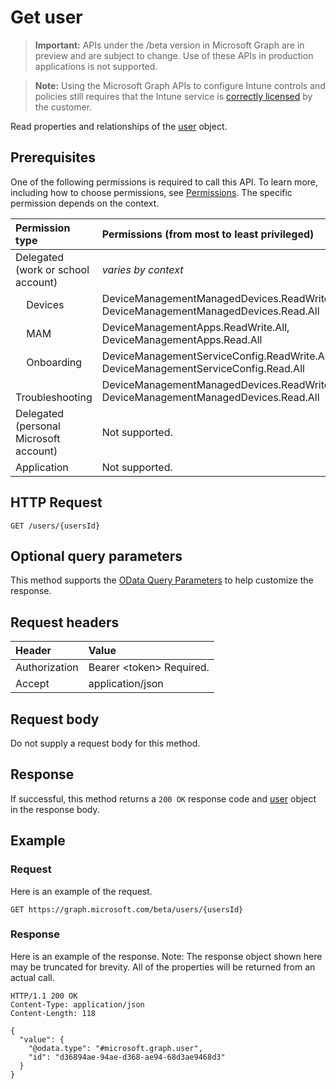 ﻿# Get user

> **Important:** APIs under the /beta version in Microsoft Graph are in preview and are subject to change. Use of these APIs in production applications is not supported.

> **Note:** Using the Microsoft Graph APIs to configure Intune controls and policies still requires that the Intune service is [correctly licensed](https://go.microsoft.com/fwlink/?linkid=839381) by the customer.

Read properties and relationships of the [user](../resources/intune_shared_user.md) object.
## Prerequisites
One of the following permissions is required to call this API. To learn more, including how to choose permissions, see [Permissions](../concepts/permissions_reference.md).  The specific permission depends on the context.

|Permission type|Permissions (from most to least privileged)|
|:---|:---|
|Delegated (work or school account)| _varies by context_|
| &nbsp; &nbsp; Devices | DeviceManagementManagedDevices.ReadWrite.All, DeviceManagementManagedDevices.Read.All |
| &nbsp; &nbsp; MAM | DeviceManagementApps.ReadWrite.All, DeviceManagementApps.Read.All |
| &nbsp; &nbsp; Onboarding | DeviceManagementServiceConfig.ReadWrite.All, DeviceManagementServiceConfig.Read.All |
| &nbsp; &nbsp; Troubleshooting | DeviceManagementManagedDevices.ReadWrite.All, DeviceManagementManagedDevices.Read.All |
|Delegated (personal Microsoft account)|Not supported.|
|Application|Not supported.|

## HTTP Request
<!-- {
  "blockType": "ignored"
}
-->
``` http
GET /users/{usersId}
```

## Optional query parameters
This method supports the [OData Query Parameters](https://developer.microsoft.com/en-us/graph/docs/overview/query_parameters) to help customize the response.
## Request headers
|Header|Value|
|:---|:---|
|Authorization|Bearer &lt;token&gt; Required.|
|Accept|application/json|

## Request body
Do not supply a request body for this method.

## Response
If successful, this method returns a `200 OK` response code and [user](../resources/intune_shared_user.md) object in the response body.

## Example

### Request
Here is an example of the request.
``` http
GET https://graph.microsoft.com/beta/users/{usersId}
```

### Response
Here is an example of the response. Note: The response object shown here may be truncated for brevity. All of the properties will be returned from an actual call.
``` http
HTTP/1.1 200 OK
Content-Type: application/json
Content-Length: 118

{
  "value": {
    "@odata.type": "#microsoft.graph.user",
    "id": "d36894ae-94ae-d368-ae94-68d3ae9468d3"
  }
}
```



